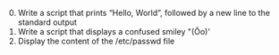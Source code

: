 0. Write a script that prints “Hello, World”, followed by a new line to the standard output
1. Write a script that displays a confused smiley "(Ôo)'
2. Display the content of the /etc/passwd file
